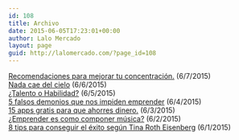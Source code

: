 ```yaml
---
id: 108
title: Archivo
date: 2015-06-05T17:23:01+00:00
author: Lalo Mercado
layout: page
guid: http://lalomercado.com/?page_id=108
---
```

<div class="display-posts-listing">
  <div class="listing-item">
    <a class="image" href="http://lalomercado.com/2015/06/07/mejora-tu-concentracion/"></a> <a class="title" href="http://lalomercado.com/2015/06/07/mejora-tu-concentracion/">Recomendaciones para mejorar tu concentración.</a> <span class="date">(6/7/2015)</span>
  </div>
  
  <div class="listing-item">
    <a class="image" href="http://lalomercado.com/2015/06/06/nada-cae-del-cielo/"></a> <a class="title" href="http://lalomercado.com/2015/06/06/nada-cae-del-cielo/">Nada cae del cielo</a> <span class="date">(6/6/2015)</span>
  </div>
  
  <div class="listing-item">
    <a class="image" href="http://lalomercado.com/2015/06/05/talento-o-habilidad/"></a> <a class="title" href="http://lalomercado.com/2015/06/05/talento-o-habilidad/">¿Talento o Habilidad?</a> <span class="date">(6/5/2015)</span>
  </div>
  
  <div class="listing-item">
    <a class="image" href="http://lalomercado.com/2015/06/04/5-falsos-demonios-que-impiden-emprender/"></a> <a class="title" href="http://lalomercado.com/2015/06/04/5-falsos-demonios-que-impiden-emprender/">5 falsos demonios que nos impiden emprender</a> <span class="date">(6/4/2015)</span>
  </div>
  
  <div class="listing-item">
    <a class="image" href="http://lalomercado.com/2015/06/03/15-apps-gratis-para-que-ahorres/"></a> <a class="title" href="http://lalomercado.com/2015/06/03/15-apps-gratis-para-que-ahorres/">15 apps gratis para que ahorres dinero.</a> <span class="date">(6/3/2015)</span>
  </div>
  
  <div class="listing-item">
    <a class="image" href="http://lalomercado.com/2015/06/02/emprender-es-como-componer/"></a> <a class="title" href="http://lalomercado.com/2015/06/02/emprender-es-como-componer/">¿Emprender es como componer música?</a> <span class="date">(6/2/2015)</span>
  </div>
  
  <div class="listing-item">
    <a class="title" href="http://lalomercado.com/2015/06/01/8-tips-para-el-exito-segun-tina-roth-eisenberg/">8 tips para conseguir el éxito según Tina Roth Eisenberg</a> <span class="date">(6/1/2015)</span>
  </div>
  
</div>
